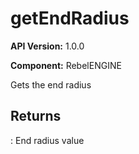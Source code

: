 # getEndRadius

**API Version:** 1.0.0

**Component:** RebelENGINE

Gets the end radius

## Returns

: End radius value

